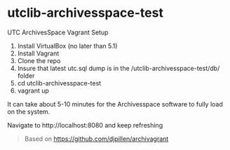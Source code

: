 # utclib-archivesspace-test
UTC ArchivesSpace Vagrant Setup

1. Install VirtualBox (no later than 5.1)
2. Install Vagrant
3. Clone the repo
4. Insure that latest utc.sql dump is in the /utclib-archivesspace-test/db/ folder
5. cd utclib-archivesspace-test
6. vagrant up

It can take about 5-10 minutes for the Archivesspace software to fully load on the system.

Navigate to http://localhost:8080 and keep refreshing

>Based on https://github.com/djpillen/archivagrant 
